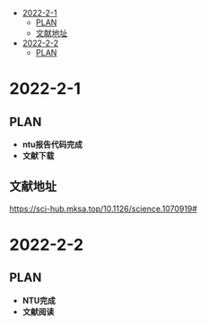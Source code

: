 - [2022-2-1](#2022-2-1)
  - [PLAN](#plan)
  - [文献地址](#%E6%96%87%E7%8C%AE%E5%9C%B0%E5%9D%80)
- [2022-2-2](#2022-2-2)
  - [PLAN](#plan-1)
# 2022-2-1

## PLAN

+ **ntu报告代码完成**
+ **文献下载**

## 文献地址

https://sci-hub.mksa.top/10.1126/science.1070919#

# 2022-2-2

## PLAN

+ **NTU完成**
+ **文献阅读**